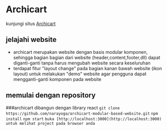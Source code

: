 # Archicart

kunjungi situs [Archicart](https://archicart.web.app/)

## jelajahi website

- archicart merupakan website dengan basis modular komponen, sehingga bagian bagian dari website (header,content,footer,dll) dapat diganti-ganti tanpa harus mengubah website secara keseluruhan 
- terdapat fitur "layout change" pada bagian kanan bawah website (ikon layout) untuk melakukan "demo" website agar pengguna dapat mengganti-ganti komponen pada website 

## memulai dengan repository 

###archicart dibangun dengan library react
`git clone https://github.com/narayoga/archicart-modular-based-website.git`
`npm install`
`npm start`
`buka [http://localhost:3000](http://localhost:3000) untuk melihat project pada browser anda`

